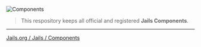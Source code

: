 ![Components](//jails-org.github.io/Jails/assets/images/components.png)

> This respository keeps all official and registered **Jails Components**.

---

[Jails.org / Jails / Components](//jails-org.github.io/Jails/index.htm "Repository for Jails Components")
